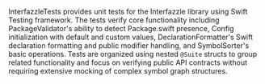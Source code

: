 InterfazzleTests provides unit tests for the Interfazzle library using Swift Testing framework. The tests verify core functionality including PackageValidator's ability to detect Package.swift presence, Config initialization with default and custom values, DeclarationFormatter's Swift declaration formatting and public modifier handling, and SymbolSorter's basic operations. Tests are organized using nested `@Suite` structs to group related functionality and focus on verifying public API contracts without requiring extensive mocking of complex symbol graph structures.
